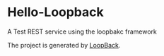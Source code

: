 # Hello-Loopback

A Test REST service using the loopbakc framework

The project is generated by [LoopBack](http://loopback.io).
